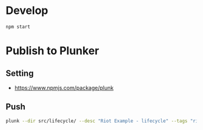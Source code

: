 # Develop

```
npm start
```

# Publish to Plunker

## Setting
- https://www.npmjs.com/package/plunk

## Push

```sh
plunk --dir src/lifecycle/ --desc "Riot Example - lifecycle" --tags "riot"
```